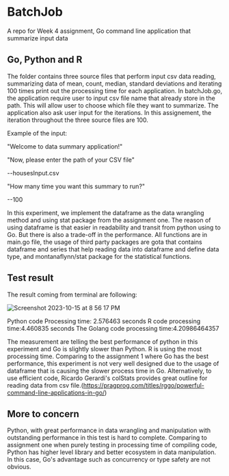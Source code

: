 # BatchJob
A repo for Week 4 assignment, Go command line application that summarize input data

## Go, Python and R
The folder contains three source files that perform input csv data reading, summarizing data of mean, count, median, standard deviations and iterating 100 times print out the processing time for each application.
In batchJob.go, the application require user to input csv file name that already store in the path. This will allow user to choose which file they want to summarize. The application also ask user input for the iterations. In this assignement, the iteration throughout the three source files are 100.

Example of the input:

"Welcome to data summary application!"

"Now, please enter the path of your CSV file"

--housesInput.csv

"How many time you want this summary to run?"

--100

In this experiment, we implement the dataframe as the data wrangling method and using stat package from the assignment one. The reason of using dataframe is that easier in readability and transit from python using to Go. But there is also a trade-off in the performance. 
All functions are in main.go file, the usage of third party packages are gota that contains dataframe and series that help reading data into dataframe and define data type, and montanaflynn/stat package for the statistical functions. 

## Test result
The result coming from terminal are following:

![Screenshot 2023-10-15 at 8 56 17 PM](https://github.com/Happpppppkk/BatchJob/assets/84537515/45339015-deaa-49bd-821d-135c76c2f624)

Python code Processing time: 2.576463 seconds
R code processing time:4.460835 seconds
The Golang code processing time:4.20986464357

The measurement are telling the best performance of python in this experiment and Go is slightly slower than Python. R is using the most processing time. Comparing to the assignment 1 where Go has the best performance, this experiment is not very well designed due to the usage of dataframe that is causing the slower process time in Go. Alternatively, to use efficient code, Ricardo Gerardi's colStats provides great outline for reading data from csv file.(https://pragprog.com/titles/rggo/powerful-command-line-applications-in-go/)

## More to concern
Python, with great performance in data wrangling and manipulation with outstanding performance in this test is hard to complete. Comparing to assignment one when purely testing in processing time of compiling code, Python has higher level library and better ecosystem in data manipulation. In this case, Go's advantage such as concurrency or type safety are not obvious.



